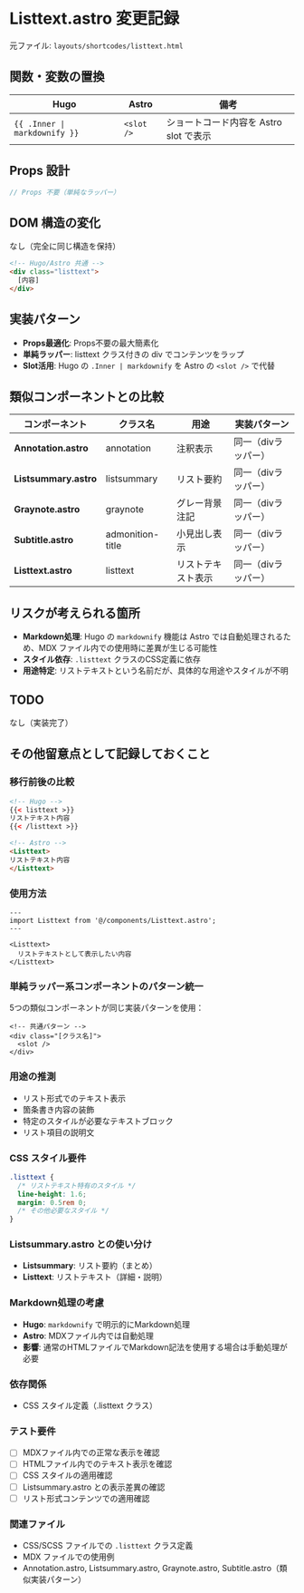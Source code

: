 # Listtext.astro 変更記録

元ファイル: `layouts/shortcodes/listtext.html`

## 関数・変数の置換

| Hugo | Astro | 備考 |
|------|-------|------|
| `{{ .Inner \| markdownify }}` | `<slot />` | ショートコード内容を Astro slot で表示 |

## Props 設計

```typescript
// Props 不要（単純なラッパー）
```

## DOM 構造の変化

なし（完全に同じ構造を保持）

```html
<!-- Hugo/Astro 共通 -->
<div class="listtext">
  [内容]
</div>
```

## 実装パターン

- **Props最適化**: Props不要の最大簡素化
- **単純ラッパー**: listtext クラス付きの div でコンテンツをラップ
- **Slot活用**: Hugo の `.Inner | markdownify` を Astro の `<slot />` で代替

## 類似コンポーネントとの比較

| コンポーネント | クラス名 | 用途 | 実装パターン |
|---------------|----------|------|-------------|
| **Annotation.astro** | annotation | 注釈表示 | 同一（divラッパー） |
| **Listsummary.astro** | listsummary | リスト要約 | 同一（divラッパー） |
| **Graynote.astro** | graynote | グレー背景注記 | 同一（divラッパー） |
| **Subtitle.astro** | admonition-title | 小見出し表示 | 同一（divラッパー） |
| **Listtext.astro** | listtext | リストテキスト表示 | 同一（divラッパー） |

## リスクが考えられる箇所

- **Markdown処理**: Hugo の `markdownify` 機能は Astro では自動処理されるため、MDX ファイル内での使用時に差異が生じる可能性
- **スタイル依存**: `.listtext` クラスのCSS定義に依存
- **用途特定**: リストテキストという名前だが、具体的な用途やスタイルが不明

## TODO

なし（実装完了）

## その他留意点として記録しておくこと

### 移行前後の比較
```html
<!-- Hugo -->
{{< listtext >}}
リストテキスト内容
{{< /listtext >}}

<!-- Astro -->
<Listtext>
リストテキスト内容
</Listtext>
```

### 使用方法
```astro
---
import Listtext from '@/components/Listtext.astro';
---

<Listtext>
  リストテキストとして表示したい内容
</Listtext>
```

### 単純ラッパー系コンポーネントのパターン統一

5つの類似コンポーネントが同じ実装パターンを使用：

```astro
<!-- 共通パターン -->
<div class="[クラス名]">
  <slot />
</div>
```

### 用途の推測
- リスト形式でのテキスト表示
- 箇条書き内容の装飾
- 特定のスタイルが必要なテキストブロック
- リスト項目の説明文

### CSS スタイル要件
```css
.listtext {
  /* リストテキスト特有のスタイル */
  line-height: 1.6;
  margin: 0.5rem 0;
  /* その他必要なスタイル */
}
```

### Listsummary.astro との使い分け
- **Listsummary**: リスト要約（まとめ）
- **Listtext**: リストテキスト（詳細・説明）

### Markdown処理の考慮
- **Hugo**: `markdownify` で明示的にMarkdown処理
- **Astro**: MDXファイル内では自動処理
- **影響**: 通常のHTMLファイルでMarkdown記法を使用する場合は手動処理が必要

### 依存関係
- CSS スタイル定義（.listtext クラス）

### テスト要件
- [ ] MDXファイル内での正常な表示を確認
- [ ] HTMLファイル内でのテキスト表示を確認
- [ ] CSS スタイルの適用確認
- [ ] Listsummary.astro との表示差異の確認
- [ ] リスト形式コンテンツでの適用確認

### 関連ファイル
- CSS/SCSS ファイルでの `.listtext` クラス定義
- MDX ファイルでの使用例
- Annotation.astro, Listsummary.astro, Graynote.astro, Subtitle.astro（類似実装パターン）